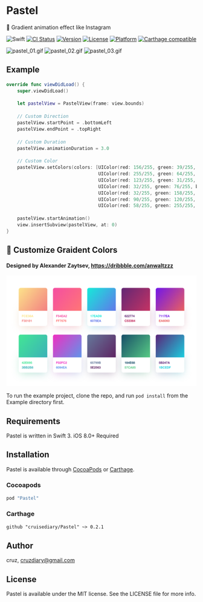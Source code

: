 # Pastel
🎨 Gradient animation effect like Instagram

![Swift](https://img.shields.io/badge/Swift-3.0-orange.svg)
[![CI Status](http://img.shields.io/travis/cruisediary/Pastel.svg?style=flat)](https://travis-ci.org/cruisediary/Pastel)
[![Version](https://img.shields.io/cocoapods/v/Pastel.svg?style=flat)](http://cocoapods.org/pods/Pastel)
[![License](https://img.shields.io/cocoapods/l/Pastel.svg?style=flat)](http://cocoapods.org/pods/Pastel)
[![Platform](https://img.shields.io/cocoapods/p/Pastel.svg?style=flat)](http://cocoapods.org/pods/Pastel)
[![Carthage compatible](https://img.shields.io/badge/Carthage-compatible-4BC51D.svg?style=flat)](https://github.com/Carthage/Carthage)

![pastel_01.gif](README/Pastel_01.gif)
![pastel_02.gif](README/Pastel_02.gif)
![pastel_03.gif](README/Pastel_03.gif)

## Example
```swift
override func viewDidLoad() {
    super.viewDidLoad()

    let pastelView = PastelView(frame: view.bounds)

    // Custom Direction
    pastelView.startPoint = .bottomLeft
    pastelView.endPoint = .topRight

    // Custom Duration
    pastelView.animationDuration = 3.0

    // Custom Color
    pastelView.setColors(colors: [UIColor(red: 156/255, green: 39/255, blue: 176/255, alpha: 1.0),
                                  UIColor(red: 255/255, green: 64/255, blue: 129/255, alpha: 1.0),
                                  UIColor(red: 123/255, green: 31/255, blue: 162/255, alpha: 1.0),
                                  UIColor(red: 32/255, green: 76/255, blue: 255/255, alpha: 1.0),
                                  UIColor(red: 32/255, green: 158/255, blue: 255/255, alpha: 1.0),
                                  UIColor(red: 90/255, green: 120/255, blue: 127/255, alpha: 1.0),
                                  UIColor(red: 58/255, green: 255/255, blue: 217/255, alpha: 1.0)])

    pastelView.startAnimation()
    view.insertSubview(pastelView, at: 0)
}
```

## 🎨 Customize Graident Colors
#### Designed by Alexander Zaytsev, https://dribbble.com/anwaltzzz
![Gradient.png](README/Gradient.png)

To run the example project, clone the repo, and run `pod install` from the Example directory first.

## Requirements
Pastel is written in Swift 3. iOS 8.0+ Required

## Installation

Pastel is available through [CocoaPods](http://cocoapods.org) or [Carthage](https://github.com/Carthage/Carthage).

### Cocoapods
```ruby
pod "Pastel"
```

### Carthage
```
github "cruisediary/Pastel" ~> 0.2.1
```

## Author

cruz, cruzdiary@gmail.com

## License

Pastel is available under the MIT license. See the LICENSE file for more info.
